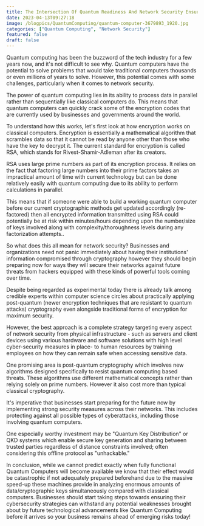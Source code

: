 ```yaml
---
title: The Intersection Of Quantum Readiness And Network Security Ensuring Your Business Is Prepared For The Future
date: 2023-04-13T09:27:18
image: /blogpics/QuantumComputing/quantum-computer-3679893_1920.jpg
categories: ["Quantum Computing", "Network Security"]
featured: false
draft: false
---
```

Quantum computing has been the buzzword of the tech industry for a few years now, and it's not difficult to see why. Quantum computers have the potential to solve problems that would take traditional computers thousands or even millions of years to solve. However, this potential comes with some challenges, particularly when it comes to network security.

The power of quantum computing lies in its ability to process data in parallel rather than sequentially like classical computers do. This means that quantum computers can quickly crack some of the encryption codes that are currently used by businesses and governments around the world.

To understand how this works, let's first look at how encryption works on classical computers. Encryption is essentially a mathematical algorithm that scrambles data so that it cannot be read by anyone other than those who have the key to decrypt it. The current standard for encryption is called RSA, which stands for Rivest-Shamir-Adleman after its creators.

RSA uses large prime numbers as part of its encryption process. It relies on the fact that factoring large numbers into their prime factors takes an impractical amount of time with current technology but can be done relatively easily with quantum computing due to its ability to perform calculations in parallel.

This means that if someone were able to build a working quantum computer before our current cryptographic methods get updated accordingly (re-factored) then all encrypted information transmitted using RSA could potentially be at risk within minutes/hours depending upon the number/size of keys involved along with complexity/thoroughness levels during any factorization attempts..

So what does this all mean for network security? Businesses and organizations need not panic immediately about having their institutions' information compromised through cryptography however they should begin preparing now for ways they will secure their networks against future threats from hackers equipped with these kinds of powerful tools coming over time.
 
Despite being regarded as experimental today there is already talk among credible experts within computer science circles about practically applying post-quantum (newer encryption techniques that are resistant to quantum attacks) cryptography even alongside traditional forms of encryption for maximum security.


However, the best approach is a complete strategy targeting every aspect of network security from physical infrastructure - such as servers and client devices using various hardware and software solutions with high level cyber-security measures in place- to human resources by training employees on how they can remain safe when accessing sensitive data.

One promising area is post-quantum cryptography which involves new algorithms designed specifically to resist quantum computing based threats. These algorithms use different mathematical concepts rather than relying solely on prime numbers. However it also cost more than typical classical cryptography.


It's imperative that businesses start preparing for the future now by implementing strong security measures across their networks. This includes protecting against all possible types of cyberattacks, including those involving quantum computers.

One especially worthy investment may be "Quantum Key Distribution" or QKD systems which enable secure key generation and sharing between trusted parties regardless of distance constraints involved;  often considering this offline protocol as "unhackable."


In conclusion, while we cannot predict exactly when fully functional Quantum Computers will become available we know that their effect would be catastrophic if not adequately prepared beforehand due to the massive speed-up these machines provide in analyzing enormous amounts of data/cryptographic keys simultaneously compared with classical computers. Businesses should start taking steps towards ensuring their cybersecurity strategies can withstand any potential weaknesses brought about by future technological advancements like Quantum Computing before it arrives so your business remains ahead of emerging risks today!
